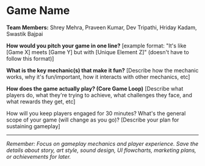 # Game Name

**Team Members:** Shrey Mehra, Praveen Kumar, Dev Tripathi, Hriday Kadam, Swastik Bajpai

**How would you pitch your game in one line?**
[example format: "It's like [Game X] meets [Game Y] but with [Unique Element Z]" (doesn't have to follow this format)]

**What is the key mechanic(s) that make it fun?**
[Describe how the mechanic works, why it's fun/important, how it interacts with other mechanics, etc]

**How does the game actually play? (Core Game Loop)**
[Describe what players do, what they're trying to achieve, what challenges they face, and what rewards they get, etc]

How will you keep players engaged for 30 minutes? What's the general scope of your game (will change as you go)?
[Describe your plan for sustaining gameplay]

---
*Remember: Focus on gameplay mechanics and player experience. Save the details about story, art style, sound design, UI flowcharts, marketing plans, or achievements for later.*
